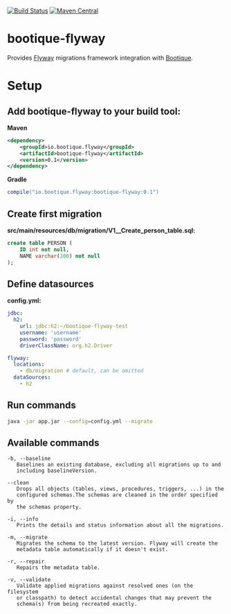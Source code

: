 [![Build Status](https://travis-ci.org/bootique/bootique-flyway.svg)](https://travis-ci.org/bootique/bootique-flyway)
[![Maven Central](https://maven-badges.herokuapp.com/maven-central/io.bootique.flyway/bootique-flyway/badge.svg)](https://maven-badges.herokuapp.com/maven-central/io.bootique.flyway/bootique-flyway/)

# bootique-flyway

Provides [Flyway](https://flywaydb.org/) migrations framework integration with [Bootique](http://bootique.io).

# Setup

## Add bootique-flyway to your build tool:

**Maven**
```xml
<dependency>
    <groupId>io.bootique.flyway</groupId>
    <artifactId>bootique-flyway</artifactId>
    <version>0.1</version>
</dependency>
```

**Gradle**
```groovy
compile("io.bootique.flyway:bootique-flyway:0.1")
```

## Create first migration

**src/main/resources/db/migration/V1__Create_person_table.sql:**
```sql
create table PERSON (
    ID int not null,
    NAME varchar(100) not null
);
```

## Define datasources

**config.yml:**
```yaml
jdbc:
  h2:
    url: jdbc:h2:~/bootique-flyway-test
    username: 'username'
    password: 'password'
    driverClassName: org.h2.Driver

flyway:
  locations:
    - db/migration # default, can be omitted
  dataSources:
    - h2
```

## Run commands

```bash
java -jar app.jar --config=config.yml --migrate
```

## Available commands

```
-b, --baseline
   Baselines an existing database, excluding all migrations up to and
   including baselineVersion.

--clean
   Drops all objects (tables, views, procedures, triggers, ...) in the
   configured schemas.The schemas are cleaned in the order specified by
   the schemas property.

-i, --info
   Prints the details and status information about all the migrations.

-m, --migrate
   Migrates the schema to the latest version. Flyway will create the
   metadata table automatically if it doesn't exist.

-r, --repair
   Repairs the metadata table.

-v, --validate
   Validate applied migrations against resolved ones (on the filesystem
   or classpath) to detect accidental changes that may prevent the
   schema(s) from being recreated exactly.
```